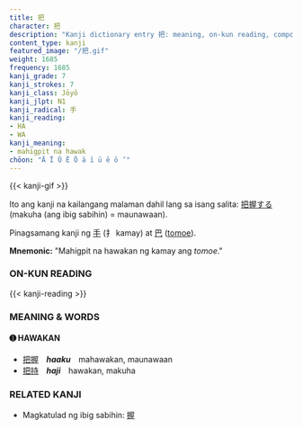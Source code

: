 ```yaml
---
title: 把
character: 把
description: "Kanji dictionary entry 把: meaning, on-kun reading, compounds, origin, related kanji"
content_type: kanji
featured_image: "/把.gif"
weight: 1685
frequency: 1685
kanji_grade: 7
kanji_strokes: 7
kanji_class: Jōyō
kanji_jlpt: N1
kanji_radical: 手
kanji_reading: 
- HA
- WA
kanji_meaning:
- mahigpit na hawak
chōon: "Ā Ī Ū Ē Ō ā ī ū ē ō ’"
---
```

[//]: # (Don't edit the line below. Kanji animated GIF code is automatically generated.)
{{< kanji-gif >}}

[//]: # (Edit below this line.)

Ito ang kanji na kailangang malaman dahil lang sa isang salita: [把](../把)[握](../握)[する](../../nihongo/する) (makuha (ang ibig sabihin) = maunawaan).
 
Pinagsamang kanji ng [手](../手) (扌 kamay) at [巴](../巴) ([tomoe](https://en.wikipedia.org/wiki/Tomoe)).
 
**Mnemonic:** "Mahigpit na hawakan ng kamay ang *tomoe*."

### ON-KUN READING

[//]: # (Don't edit the line below. ON-KUN READING code is automatically generated.)
{{< kanji-reading >}}

### MEANING & WORDS

#### ➊ **HAWAKAN**
  - [把](../把)[握](../握)　***haaku***　mahawakan, maunawaan
  - [把](../把)[持](../持)　***haji***　hawakan, makuha

### RELATED KANJI
- Magkatulad ng ibig sabihin: [握](../握)
